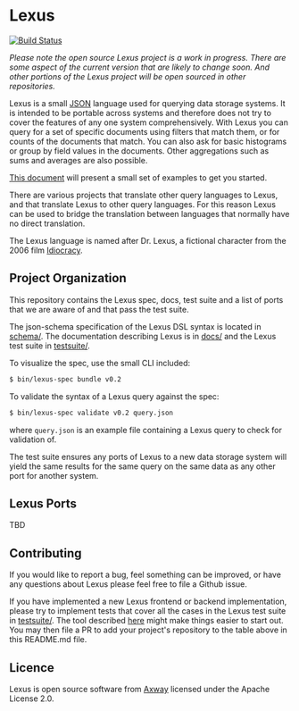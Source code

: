 # Lexus
[![Build Status](https://jenkins.appcelerator.org/buildStatus/icon?job=pem/lexus/master)](https://jenkins.appcelerator.org/job/pem/job/lexus/job/master/)

*Please note the open source Lexus project is a work in progress. There are some aspect of the current version that are likely to change soon. And other portions of the Lexus project will be open sourced in other repositories.*

Lexus is a small [JSON](http://www.json.org/) language used for querying data storage systems.
It is intended to be portable across systems and therefore does not try to cover the features of any one system comprehensively.
With Lexus you can query for a set of specific documents using filters that match them, or for counts of the documents that match.
You can also ask for basic histograms or group by field values in the documents.
Other aggregations such as sums and averages are also possible.

[This document](https://github.com/appcelerator/lexus-opensource/blob/master/docs/getting-started.md) will present a small set of examples to get you started.

There are various projects that translate other query languages to Lexus, and that translate Lexus to other query languages. For this reason Lexus can be used to bridge the translation between languages that normally have no direct translation.

The Lexus language is named after Dr. Lexus, a fictional character from the 2006 film [Idiocracy](https://en.wikipedia.org/wiki/Idiocracy).

## Project Organization

This repository contains the Lexus spec, docs, test suite and a list of ports that we are aware of and that pass the test suite.

The json-schema specification of the Lexus DSL syntax is located in [schema/](https://github.com/appcelerator/lexus-opensource/tree/master/schema). The documentation describing Lexus is in [docs/](https://github.com/appcelerator/lexus-opensource/tree/master/docs) and the Lexus test suite in [testsuite/](https://github.com/appcelerator/lexus-opensource/tree/master/testsuite).

To visualize the spec, use the small CLI included:

```bash
$ bin/lexus-spec bundle v0.2
```

To validate the syntax of a Lexus query against the spec:
```bash
$ bin/lexus-spec validate v0.2 query.json
```
where `query.json` is an example file containing a Lexus query to check for validation of.

The test suite ensures any ports of Lexus to a new data storage system will yield the same results for the same query on the same data as any other port for another system.

## Lexus Ports

TBD

## Contributing

If you would like to report a bug, feel something can be improved, or have any questions about Lexus please feel free to file a Github issue.

If you have implemented a new Lexus frontend or backend implementation, please try to implement tests that cover all the cases in the Lexus test suite in [testsuite/](https://github.com/appcelerator/lexus-opensource/tree/master/testsuite). The tool described [here](https://github.com/appcelerator/lexus/blob/master/testsuite/README.md) might make things easier to start out. You may then file a PR to add your project's repository to the table above in this README.md file.

## Licence

Lexus is open source software from [Axway](https://www.axway.com/) licensed under the Apache License 2.0.
